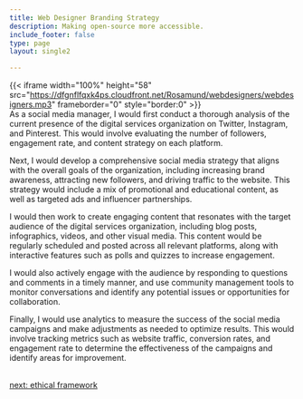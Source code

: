 ```yaml
---
title: Web Designer Branding Strategy
description: Making open-source more accessible.
include_footer: false
type: page
layout: single2 

---
```


{{< iframe width="100%" height="58" src="https://dfgnflfqxk4ps.cloudfront.net/Rosamund/webdesigners/webdesigners.mp3" frameborder="0" style="border:0" >}}<br>
As a social media manager, I would first conduct a thorough analysis of the current presence of the digital services organization on Twitter, Instagram, and Pinterest. This would involve evaluating the number of followers, engagement rate, and content strategy on each platform.

Next, I would develop a comprehensive social media strategy that aligns with the overall goals of the organization, including increasing brand awareness, attracting new followers, and driving traffic to the website. This strategy would include a mix of promotional and educational content, as well as targeted ads and influencer partnerships.

I would then work to create engaging content that resonates with the target audience of the digital services organization, including blog posts, infographics, videos, and other visual media. This content would be regularly scheduled and posted across all relevant platforms, along with interactive features such as polls and quizzes to increase engagement.

I would also actively engage with the audience by responding to questions and comments in a timely manner, and use community management tools to monitor conversations and identify any potential issues or opportunities for collaboration.

Finally, I would use analytics to measure the success of the social media campaigns and make adjustments as needed to optimize results. This would involve tracking metrics such as website traffic, conversion rates, and engagement rate to determine the effectiveness of the campaigns and identify areas for improvement.

<br>
<a href="https://workdojos.com/webdesigners/ethics">next: ethical framework</a>
</p>